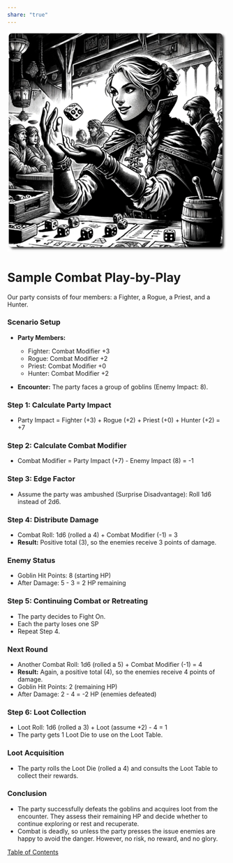 ```yaml
---  
share: "true"  
---  
```

  
![play-by-play](./play-by-play.png)    
    
# Sample Combat Play-by-Play    
    
Our party consists of four members: a Fighter, a Rogue, a Priest, and a Hunter.    
    
### Scenario Setup    
    
- **Party Members:**    
  - Fighter: Combat Modifier +3    
  - Rogue: Combat Modifier +2    
  - Priest: Combat Modifier +0    
  - Hunter: Combat Modifier +2    
    
- **Encounter:** The party faces a group of goblins (Enemy Impact: 8).    
    
### Step 1: Calculate Party Impact    
    
- Party Impact = Fighter (+3) + Rogue (+2) + Priest (+0) + Hunter (+2) = +7    
    
### Step 2: Calculate Combat Modifier    
    
- Combat Modifier = Party Impact (+7) - Enemy Impact (8) = -1    
    
### Step 3: Edge Factor    
    
- Assume the party was ambushed (Surprise Disadvantage): Roll 1d6 instead of 2d6.    
    
### Step 4: Distribute Damage    
    
- Combat Roll: 1d6 (rolled a 4) + Combat Modifier (-1) = 3    
- **Result:** Positive total (3), so the enemies receive 3 points of damage.    
    
### Enemy Status    
    
- Goblin Hit Points: 8 (starting HP)    
- After Damage: 5 - 3 = 2 HP remaining    
    
### Step 5: Continuing Combat or Retreating    
    
- The party decides to Fight On.     
- Each the party loses one SP  
- Repeat Step 4.    
    
### Next Round    
    
- Another Combat Roll: 1d6 (rolled a 5) + Combat Modifier (-1) = 4    
- **Result:** Again, a positive total (4), so the enemies receive 4 points of damage.    
- Goblin Hit Points: 2 (remaining HP)    
- After Damage: 2 - 4 = -2 HP (enemies defeated)    
    
### Step 6: Loot Collection    
    
- Loot Roll: 1d6 (rolled a 3) + Loot (assume +2) - 4 = 1    
- The party gets 1 Loot Die to use on the Loot Table.    
    
### Loot Acquisition    
    
- The party rolls the Loot Die (rolled a 4) and consults the Loot Table to collect their rewards.    
    
### Conclusion    
    
- The party successfully defeats the goblins and acquires loot from the encounter. They assess their remaining HP and decide whether to continue exploring or rest and recuperate.    
- Combat is deadly, so unless the party presses the issue enemies are happy to avoid the danger. However, no risk, no reward, and no glory.     
    
[Table of Contents](./Table-of-Contents.html)